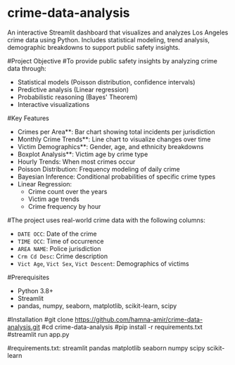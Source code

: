 # crime-data-analysis
An interactive Streamlit dashboard that visualizes and analyzes Los Angeles crime data using Python. Includes statistical modeling, trend analysis, demographic breakdowns to support public safety insights.



#Project Objective
#To provide public safety insights by analyzing crime data through:
- Statistical models (Poisson distribution, confidence intervals)
- Predictive analysis (Linear regression)
- Probabilistic reasoning (Bayes' Theorem)
- Interactive visualizations

#Key Features
- Crimes per Area**: Bar chart showing total incidents per jurisdiction
- Monthly Crime Trends**: Line chart to visualize changes over time
- Victim Demographics**: Gender, age, and ethnicity breakdowns
- Boxplot Analysis**: Victim age by crime type
- Hourly Trends: When most crimes occur
- Poisson Distribution: Frequency modeling of daily crime
- Bayesian Inference: Conditional probabilities of specific crime types
- Linear Regression:
  - Crime count over the years
  - Victim age trends
  - Crime frequency by hour

#The project uses real-world crime data with the following columns:
- `DATE OCC`: Date of the crime
- `TIME OCC`: Time of occurrence
- `AREA NAME`: Police jurisdiction
- `Crm Cd Desc`: Crime description
- `Vict Age`, `Vict Sex`, `Vict Descent`: Demographics of victims

#Prerequisites
- Python 3.8+
- Streamlit
- pandas, numpy, seaborn, matplotlib, scikit-learn, scipy


#Installation
#git clone https://github.com/hamna-amir/crime-data-analysis.git
#cd crime-data-analysis
#pip install -r requirements.txt
#streamlit run app.py



#requirements.txt:
streamlit
pandas
matplotlib
seaborn
numpy
scipy
scikit-learn

